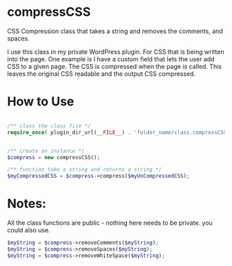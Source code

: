 compressCSS
===========

CSS Compression class that takes a string and removes the comments, and spaces.

I use this class in my private WordPress plugin. For CSS that is being written into the page. One example is I have a custom field that lets the user add CSS to a given page. The CSS is compressed when the page is called. This leaves the original CSS readable and the output CSS compressed. 

How to Use
==========
```php

/** class the class file */
require_once( plugin_dir_url(__FILE__) . 'folder_name/class.compressCSS.inc' );


/** create an instance */
$compress = new compressCSS();

/** function take a string and returns a string */
$myCompressedCSS = $compress->compress($myUnCompressedCSS);

```

Notes:
======

All the class functions are public - nothing here needs to be private.
you could also use.
```php
$myString = $compress->removeComments($myString);
$myString = $compress->removeSpaces($myString);
$myString = $compress->removeWhiteSpace($myString);
```
